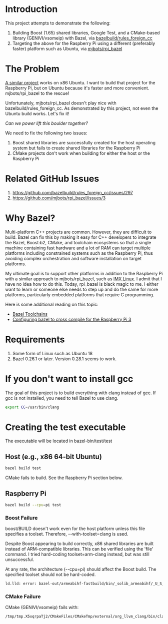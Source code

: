 # Introduction

This project attempts to demonstrate the following:

1. Building Boost (1.65) shared libraries, Google Test, and a CMake-based library (GENIVI/vsomeip) with Bazel, via [bazelbuild/rules_foreign_cc](https://github.com/bazelbuild/rules_foreign_cc)
2. Targeting the above for the Raspberry Pi using a different (preferably faster) platform such as Ubuntu, via [mjbots/rpi_bazel](https://github.com/mjbots/rpi_bazel)

# The Problem

[A similar project](https://github.com/dev-guy/vsomeip-bazel) works on x86 Ubuntu. I want to build that project for the Raspberry Pi, but on Ubuntu because it's faster and more convenient. mjbots/rpi_bazel to the rescue!

Unfortunately, mjbots/rpi_bazel doesn't play nice with bazelbuild/rules_foreign_cc. As demonstrated by this project, not even the Ubuntu build works. Let's fix it!

*Can we power lift this boulder together?*

We need to fix the following two issues:

1. Boost shared libraries are successfully created for the host operating system but fails to create shared libraries for the Raspberry Pi
2. CMake projects don't work when building for either the host or the Raspberry Pi

# Related GitHub Issues

1. https://github.com/bazelbuild/rules_foreign_cc/issues/297
2. https://github.com/mjbots/rpi_bazel/issues/3

# Why Bazel?

Multi-platform C++ projects are common. However, they are difficult to build. Bazel can fix this by making it easy for C++ developers to integrate the Bazel, Boost:b2, CMake, and toolchain ecosystems so that a single machine containing fast hardware and a lot of RAM can target multiple platforms including constrained systems such as the Raspberry Pi, thus avoiding complex orchestration and software installation on target platforms.

My ultimate goal is to support other platforms in addition to the Raspberry Pi with a similar approach to mjbots/rpi_bazel, such as [IMX Linux](https://www.nxp.com/support/developer-resources/run-time-software/linux-software-and-development-tools/embedded-linux-for-i.mx-applications-processors:IMXLINUX). I admit that I have no idea how to do this. Today, rpi_bazel is black magic to me. I either want to learn or someone else needs to step up and do the same for more platforms, particularly embedded platforms that require C programming.

Here is some additional reading on this topic:

- [Bazel Toolchains](https://docs.bazel.build/versions/master/toolchains.html)
- [Configuring bazel to cross compile for the Raspberry Pi 3](https://jpieper.com/2018/10/28/configuring-bazel-to-cross-compile-for-the-raspberry-pi-3)

# Requirements

1. Some form of Linux such as Ubuntu 18
2. Bazel 0.26.1 or later. Version 0.28.1 seems to work.

# If you don't want to install gcc

The goal of this project is to build everything with clang instead of gcc. If gcc is not installed, you need to tell Bazel to use clang.

```bash
export CC=/usr/bin/clang
```

# Creating the test executable

The executable will be located in bazel-bin/test/test

## Host (e.g., x86 64-bit Ubuntu)

```bash
bazel build test
```

CMake fails to build. See the Raspberry Pi section below.

## Raspberry Pi

```bash
bazel build --cpu=pi test
```

### Boost Failure
boost/BUILD doesn't work even for the host platform unless this file specifies a toolset. Therefore, --with-toolset=clang is used.

Despite Boost appearing to build correctly, x86 shared libraries are built instead of ARM-compatible libraries. This can be verified using the 'file' command. I tried hard-coding toolset=arm-clang instead, but was still unsuccessful.

At any rate, the architecture (--cpu=pi) should affect the Boost build. The specified toolset should not be hard-coded. 

```bash
ld.lld: error: bazel-out/armeabihf-fastbuild/bin/_solib_armeabihf/_U_S_Sboost_Clog___Uboost_Slog_Slib/libboost_atomic.so.1.65.0 is incompatible with armelf_linux_eabi
```

### CMake Failure
CMake (GENIVI/vsomeip) fails with:

```bash
/tmp/tmp.X5xqrpaTj2/CMakeFiles/CMakeTmp/external/org_llvm_clang/bin/clang: No such file or directory
```
